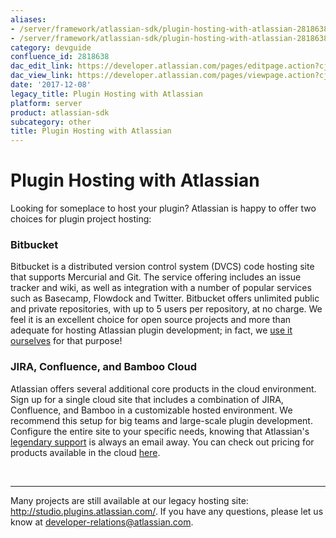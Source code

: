 ```yaml
---
aliases:
- /server/framework/atlassian-sdk/plugin-hosting-with-atlassian-2818638.html
- /server/framework/atlassian-sdk/plugin-hosting-with-atlassian-2818638.md
category: devguide
confluence_id: 2818638
dac_edit_link: https://developer.atlassian.com/pages/editpage.action?cjm=wozere&pageId=2818638
dac_view_link: https://developer.atlassian.com/pages/viewpage.action?cjm=wozere&pageId=2818638
date: '2017-12-08'
legacy_title: Plugin Hosting with Atlassian
platform: server
product: atlassian-sdk
subcategory: other
title: Plugin Hosting with Atlassian
---
```

# Plugin Hosting with Atlassian

Looking for someplace to host your plugin? Atlassian is happy to offer two choices for plugin project hosting:

### **Bitbucket**

Bitbucket is a distributed version control system (DVCS) code hosting site that supports Mercurial and Git. The service offering includes an issue tracker and wiki, as well as integration with a number of popular services such as Basecamp, Flowdock and Twitter. Bitbucket offers unlimited public and private repositories, with up to 5 users per repository, at no charge. We feel it is an excellent choice for open source projects and more than adequate for hosting Atlassian plugin development; in fact, we <a href="https://bitbucket.org/atlassian/" class="external-link">use it ourselves</a> for that purpose!

### **JIRA, Confluence, and Bamboo Cloud**

Atlassian offers several additional core products in the cloud environment. Sign up for a single cloud site that includes a combination of JIRA, Confluence, and Bamboo in a customizable hosted environment. We recommend this setup for big teams and large-scale plugin development. Configure the entire site to your specific needs, knowing that Atlassian's <a href="http://confluence.atlassian.com/display/Support/Atlassian+Support+Offerings" class="external-link">legendary support</a> is always an email away. You can check out pricing for products available in the cloud <a href="https://www.atlassian.com/licensing/cloud/ordering#overview-1" class="external-link">here</a>. 

 

------------------------------------------------------------------------

Many projects are still available at our legacy hosting site: <a href="http://studio.plugins.atlassian.com/" class="uri external-link">http://studio.plugins.atlassian.com/</a>. If you have any questions, please let us know at <a href="mailto:developer-relations@atlassian.com" class="external-link">developer-relations@atlassian.com</a>.
